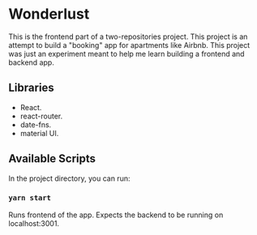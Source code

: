# Wonderlust

This is the frontend part of a two-repositories project. 
This project is an attempt to build a "booking" app for apartments like Airbnb. This project was just an experiment meant to help me learn building a frontend and backend app.

## Libraries

- React.
- react-router.
- date-fns.
- material UI.

## Available Scripts

In the project directory, you can run:

### `yarn start`

Runs frontend of the app. Expects the backend to be running on localhost:3001.
